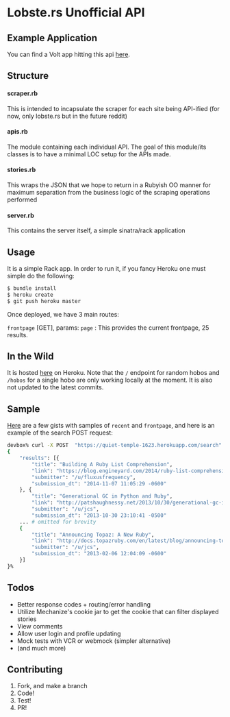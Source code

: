 # Lobste.rs Unofficial API

## Example Application
You can find a Volt app hitting this api [here](https://github.com/ybur-yug/volt_task_example).

## Structure
#### scraper.rb
This is intended to incapsulate the scraper for each site being API-ified (for now, only lobste.rs but in the future reddit)

#### apis.rb
The module containing each individual API. The goal of this module/its classes is to have a minimal LOC setup for the APIs made.

#### stories.rb
This wraps the JSON that we hope to return in a Rubyish OO manner for maximum separation from the business logic of the
scraping operations performed

#### server.rb
This contains the server itself, a simple sinatra/rack application

## Usage
It is a simple Rack app. In order to run it, if you fancy Heroku one must simple do the following:

```BASH
$ bundle install
$ heroku create
$ git push heroku master
```
Once deployed, we have 3 main routes:

`frontpage` [GET], params: `page` : This provides the current frontpage, 25 results.

## In the Wild
It is hosted [here](https://quiet-temple-1623.herokuapp.com/) on Heroku.
Note that the `/` endpoint for random hobos and `/hobos` for a single hobo are only working locally at the moment.
It is also not updated to the latest commits.

## Sample
[Here](https://gist.github.com/ybur-yug/a51436526691e5a044b5) are a few gists with samples of `recent` and `frontpage`,
and here is an example of the search POST request:

```BASH
devbox% curl -X POST  "https://quiet-temple-1623.herokuapp.com/search" -d "{\"terms\":\"python ruby\", \"page\":\"2\"}"
{
    "results": [{
        "title": "Building A Ruby List Comprehension",
        "link": "https://blog.engineyard.com/2014/ruby-list-comprehension",
        "submitter": "/u/fluxusfrequency",
        "submission_dt": "2014-11-07 11:05:29 -0600"
    }, {
        "title": "Generational GC in Python and Ruby",
        "link": "http://patshaughnessy.net/2013/10/30/generational-gc-in-python-and-ruby",
        "submitter": "/u/jcs",
        "submission_dt": "2013-10-30 23:10:41 -0500"
    ... # omitted for brevity
    {
        "title": "Announcing Topaz: A New Ruby",
        "link": "http://docs.topazruby.com/en/latest/blog/announcing-topaz/",
        "submitter": "/u/jcs",
        "submission_dt": "2013-02-06 12:04:09 -0600"
    }]
}%                 
```
## Todos
- Better response codes + routing/error handling
- Utilize Mechanize's cookie jar to get the cookie that can filter displayed stories
- View comments
- Allow user login and profile updating
- Mock tests with VCR or webmock (simpler alternative)
- (and much more)

## Contributing
1. Fork, and make a branch
2. Code!
3. Test!
4. PR!


